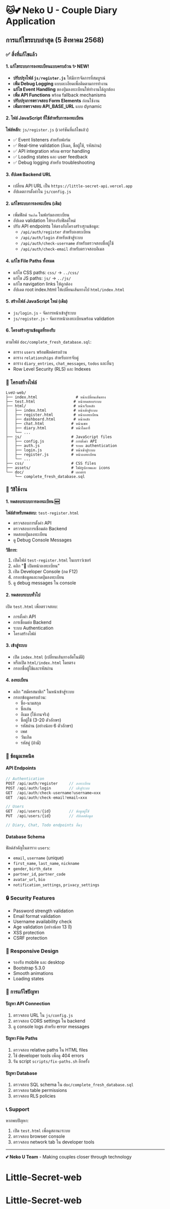 # 🐱💕 Neko U - Couple Diary Application

## การแก้ไขระบบล่าสุด (5 สิงหาคม 2568)

### ✅ สิ่งที่แก้ไขแล้ว

#### 1. แก้ไขระบบการลงทะเบียนแบบครบถ้วน ✨ NEW!
- **ปรับปรุงไฟล์ `js/register.js`** ให้มีการจัดการที่สมบูรณ์
- **เพิ่ม Debug Logging** แบบละเอียดเพื่อติดตามการทำงาน
- **แก้ไข Event Handling** ของปุ่มลงทะเบียนให้ทำงานได้ถูกต้อง
- **เพิ่ม API Functions** พร้อม fallback mechanisms
- **ปรับปรุงการตรวจสอบ Form Elements** ก่อนใช้งาน
- **เพิ่มการตรวจสอบ API_BASE_URL** แบบ dynamic

#### 2. ไฟล์ JavaScript ที่ใช้สำหรับการลงทะเบียน
**ไฟล์หลัก:** `js/register.js` (เวอร์ชันที่แก้ไขแล้ว)
- ✅ Event listeners สำหรับฟอร์ม
- ✅ Real-time validation (อีเมล, ชื่อผู้ใช้, รหัสผ่าน)
- ✅ API integration พร้อม error handling
- ✅ Loading states และ user feedback
- ✅ Debug logging สำหรับ troubleshooting

#### 3. อัปเดต Backend URL
- เปลี่ยน API URL เป็น `https://little-secret-api.vercel.app`
- อัปเดตการตั้งค่าใน `js/config.js`

#### 2. แก้ไขระบบการลงทะเบียน (เดิม)
- เพิ่มฟิลด์ `วันเกิด` ในฟอร์มลงทะเบียน
- อัปเดต validation ให้รองรับฟิลด์ใหม่
- ปรับ API endpoints ให้ตรงกับโครงสร้างฐานข้อมูล:
  - `/api/auth/register` สำหรับลงทะเบียน
  - `/api/auth/login` สำหรับเข้าสู่ระบบ
  - `/api/auth/check-username` สำหรับตรวจสอบชื่อผู้ใช้
  - `/api/auth/check-email` สำหรับตรวจสอบอีเมล

#### 4. แก้ไข File Paths ทั้งหมด
- แก้ไข CSS paths: `css/` → `../css/`
- แก้ไข JS paths: `js/` → `../js/`
- แก้ไข navigation links ให้ถูกต้อง
- อัปเดต root index.html ให้เปลี่ยนเส้นทางไป `html/index.html`

#### 5. สร้างไฟล์ JavaScript ใหม่ (เดิม)
- `js/login.js` - จัดการหน้าเข้าสู่ระบบ
- `js/register.js` - จัดการหน้าลงทะเบียนพร้อม validation

#### 6. โครงสร้างฐานข้อมูลที่รองรับ
ตามไฟล์ `doc/complete_fresh_database.sql`:
- ตาราง `users` พร้อมฟิลด์ครบถ้วน
- ตาราง `relationships` สำหรับการจับคู่
- ตาราง `diary_entries`, `chat_messages`, `todos` และอื่นๆ
- Row Level Security (RLS) และ Indexes

### 📁 โครงสร้างไฟล์

```
LveU-web/
├── index.html                 # หน้าเปลี่ยนเส้นทาง
├── test.html                 # หน้าทดสอบระบบ
├── html/                     # หน้าเว็บหลัก
│   ├── index.html            # หน้าเข้าสู่ระบบ
│   ├── register.html         # หน้าลงทะเบียน
│   ├── dashboard.html        # หน้าหลัก
│   ├── chat.html            # หน้าแชท
│   ├── diary.html           # หน้าไดอารี่
│   └── ...
├── js/                      # JavaScript files
│   ├── config.js            # การตั้งค่า API
│   ├── auth.js              # ระบบ authentication
│   ├── login.js             # หน้าเข้าสู่ระบบ
│   ├── register.js          # หน้าลงทะเบียน
│   └── ...
├── css/                     # CSS files
├── assets/                  # ไฟล์รูปภาพและ icons
└── doc/                     # เอกสาร
    └── complete_fresh_database.sql
```

### 🚀 วิธีใช้งาน

#### 1. ทดสอบระบบการลงทะเบียน 🆕
**ไฟล์สำหรับทดสอบ:** `test-register.html`
- ตรวจสอบการตั้งค่า API
- ตรวจสอบการเชื่อมต่อ Backend  
- ทดสอบปุ่มลงทะเบียน
- ดู Debug Console Messages

**วิธีการ:**
1. เปิดไฟล์ `test-register.html` ในเบราว์เซอร์
2. คลิก "🚀 เปิดหน้าลงทะเบียน"
3. เปิด Developer Console (กด F12)
4. กรอกข้อมูลและกดปุ่มลงทะเบียน
5. ดู debug messages ใน console

#### 2. ทดสอบระบบทั่วไป
เปิด `test.html` เพื่อตรวจสอบ:
- การตั้งค่า API
- การเชื่อมต่อ Backend
- ระบบ Authentication
- โครงสร้างไฟล์

#### 3. เข้าสู่ระบบ
- เปิด `index.html` (เปลี่ยนเส้นทางอัตโนมัติ)
- หรือเปิด `html/index.html` โดยตรง
- กรอกชื่อผู้ใช้และรหัสผ่าน

#### 4. ลงทะเบียน
- คลิก "สมัครสมาชิก" ในหน้าเข้าสู่ระบบ
- กรอกข้อมูลครบถ้วน:
  - ชื่อ-นามสกุล
  - ชื่อเล่น
  - อีเมล (ใช้งานจริง)
  - ชื่อผู้ใช้ (3-20 ตัวอักษร)
  - รหัสผ่าน (อย่างน้อย 6 ตัวอักษร)
  - เพศ
  - วันเกิด
  - รหัสคู่ (ถ้ามี)

### 🔧 ข้อมูลเทคนิค

#### API Endpoints
```javascript
// Authentication
POST /api/auth/register     // ลงทะเบียน
POST /api/auth/login        // เข้าสู่ระบบ
GET  /api/auth/check-username?username=xxx
GET  /api/auth/check-email?email=xxx

// Users
GET  /api/users/{id}        // ข้อมูลผู้ใช้
PUT  /api/users/{id}        // อัปเดตข้อมูล

// Diary, Chat, Todo endpoints อื่นๆ
```

#### Database Schema
ฟิลด์สำคัญในตาราง `users`:
- `email`, `username` (unique)
- `first_name`, `last_name`, `nickname`
- `gender`, `birth_date`
- `partner_id`, `partner_code`
- `avatar_url`, `bio`
- `notification_settings`, `privacy_settings`

### 🔒 Security Features
- Password strength validation
- Email format validation
- Username availability check
- Age validation (อย่างน้อย 13 ปี)
- XSS protection
- CSRF protection

### 📱 Responsive Design
- รองรับ mobile และ desktop
- Bootstrap 5.3.0
- Smooth animations
- Loading states

### 🐛 การแก้ไขปัญหา

#### ปัญหา API Connection
1. ตรวจสอบ URL ใน `js/config.js`
2. ตรวจสอบ CORS settings ใน backend
3. ดู console logs สำหรับ error messages

#### ปัญหา File Paths
1. ตรวจสอบ relative paths ใน HTML files
2. ใช้ developer tools เพื่อดู 404 errors
3. รัน script `scripts/fix-paths.sh` อีกครั้ง

#### ปัญหา Database
1. ตรวจสอบ SQL schema ใน `doc/complete_fresh_database.sql`
2. ตรวจสอบ table permissions
3. ตรวจสอบ RLS policies

### 📞 Support
หากพบปัญหา:
1. เปิด `test.html` เพื่อดูสถานะระบบ
2. ตรวจสอบ browser console
3. ตรวจสอบ network tab ใน developer tools

---
💕 **Neko U Team** - Making couples closer through technology
# Little-Secret-web
# Little-Secret-web
